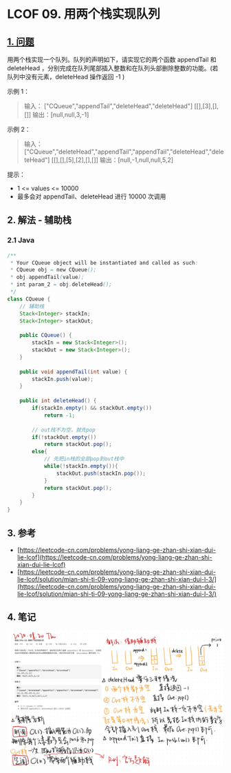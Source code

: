 # LCOF 09. 用两个栈实现队列

## [1. 问题](https://leetcode-cn.com/problems/yong-liang-ge-zhan-shi-xian-dui-lie-lcof/)

用两个栈实现一个队列。队列的声明如下，请实现它的两个函数 appendTail 和 deleteHead ，分别完成在队列尾部插入整数和在队列头部删除整数的功能。\(若队列中没有元素，deleteHead 操作返回 -1 \)

示例 1：

> 输入： \["CQueue","appendTail","deleteHead","deleteHead"\] \[\[\],\[3\],\[\],\[\]\] 输出：\[null,null,3,-1\]

示例 2：

> 输入： \["CQueue","deleteHead","appendTail","appendTail","deleteHead","deleteHead"\] \[\[\],\[\],\[5\],\[2\],\[\],\[\]\] 输出：\[null,-1,null,null,5,2\]

提示：

* 1 &lt;= values &lt;= 10000
* 最多会对 appendTail、deleteHead 进行 10000 次调用

## 2. 解法 - 辅助栈

### 2.1 Java

```java
/**
 * Your CQueue object will be instantiated and called as such:
 * CQueue obj = new CQueue();
 * obj.appendTail(value);
 * int param_2 = obj.deleteHead();
 */
class CQueue {
    // 辅助栈
    Stack<Integer> stackIn;
    Stack<Integer> stackOut;

    public CQueue() {
        stackIn = new Stack<Integer>();
        stackOut = new Stack<Integer>();
    }

    public void appendTail(int value) {
        stackIn.push(value);
    }

    public int deleteHead() {
        if(stackIn.empty() && stackOut.empty())
            return -1;

        // out栈不为空，就先pop
        if(!stackOut.empty())
            return stackOut.pop();
        else{
            // 先把in栈的全部pop到out栈中
            while(!stackIn.empty()){
                stackOut.push(stackIn.pop());
            }
            return stackOut.pop();
        }
    }
}
```

## 3. 参考

* [https://leetcode-cn.com/problems/yong-liang-ge-zhan-shi-xian-dui-lie-lcof](https://leetcode-cn.com/problems/yong-liang-ge-zhan-shi-xian-dui-lie-lcof)
* [https://leetcode-cn.com/problems/yong-liang-ge-zhan-shi-xian-dui-lie-lcof/solution/mian-shi-ti-09-yong-liang-ge-zhan-shi-xian-dui-l-3/](https://leetcode-cn.com/problems/yong-liang-ge-zhan-shi-xian-dui-lie-lcof/solution/mian-shi-ti-09-yong-liang-ge-zhan-shi-xian-dui-l-3/)

## 4. 笔记

![](../../../.gitbook/assets/image%20%2825%29.png)

